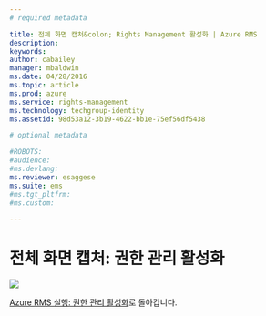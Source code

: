 ```yaml
---
# required metadata

title: 전체 화면 캡처&colon; Rights Management 활성화 | Azure RMS
description:
keywords:
author: cabailey
manager: mbaldwin
ms.date: 04/28/2016
ms.topic: article
ms.prod: azure
ms.service: rights-management
ms.technology: techgroup-identity
ms.assetid: 98d53a12-3b19-4622-bb1e-75ef56df5438

# optional metadata

#ROBOTS:
#audience:
#ms.devlang:
ms.reviewer: esaggese
ms.suite: ems
#ms.tgt_pltfrm:
#ms.custom:

---
```


# 전체 화면 캡처: 권한 관리 활성화
![](./media/AzRMS_StoryboardActivate.png)

[Azure RMS 실행: 권한 관리 활성화](http://technet.microsoft.com/library/jj585026.aspx)로 돌아갑니다.



<!--HONumber=Apr16_HO3-->


